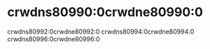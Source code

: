# crwdns80990:0crwdne80990:0

crwdns80992:0crwdne80992:0 crwdns80994:0crwdne80994:0 crwdns80996:0crwdne80996:0
